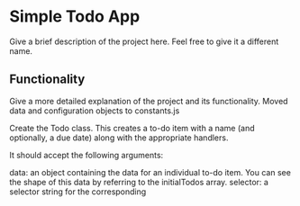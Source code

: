 # Simple Todo App

Give a brief description of the project here. Feel free to give it a different name.

## Functionality

Give a more detailed explanation of the project and its functionality.
Moved data and configuration objects to constants.js

Create the Todo class. This creates a to-do item with a name (and optionally, a due date) along with the appropriate handlers.

It should accept the following arguments:

data: an object containing the data for an individual to-do item. You can see the shape of this data by referring to the initialTodos array.
selector: a selector string for the corresponding <template> element

## Technology

Createed a new folder called components containing two files: Todo.js and FormValidator.js. We'll describe these components in more detail later.
Also, create a folder called utils that contains one file: constants.js. We’ll explain what to do with this file in a moment.
In index.html, update the <script> tag for index.js to support JavaScript modules. You’ll need to delete its defer attribute and add an appropriate type attribute.
Delete the <script> tag for validate.js.

## Deployment

This project is deployed on GitHub Pages:

-
